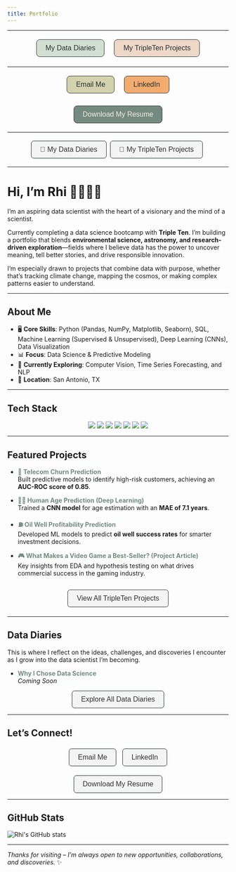 ```yaml
---
title: Portfolio
---
```

<style>
    /* Global link color override for Jekyll theme-minimal */
  a {
    color: #748A80; /* Forest */
    text-decoration: none;
    font-weight: bold;
  }

  a:hover {
    color: #2A3030; /* Ink */
    text-decoration: none;
  }
  .custom-button {
    padding: 10px 20px;
    font-size: 16px;
    margin: 6px;
    border-radius: 8px;
    border: 1px solid #2A3030;
    cursor: pointer;
    font-weight: 500;
    transition: all 0.2s ease-in-out;
    display: inline-block;
    text-align: center;
  }

  /* Button Variants */
  .btn-green { background-color: #D2E0D4; color: #2A3030; }
  .btn-pink  { background-color: #EED8C8; color: #2A3030; }
  .btn-orange { background-color: #F3AC6F; color: #2A3030; }
  .btn-yellow { background-color: #D2D2AE; color: #2A3030; }
  .btn-darkgreen { background-color: #748A80; color: #F2EEE3; }

  /* Hover Effect: Soft lift + brightness */
.custom-button:hover {
  transform: scale(1.02);
  filter: brightness(1.05);
}
</style>

---

<div style="display: flex; justify-content: center; flex-wrap: wrap; gap: 10px; margin-bottom: 1rem;">
  <a href="/diaries">
    <button class="custom-button btn-green">My Data Diaries</button>
  </a>
  <a href="https://github.com/rhi-222/tripleten-projects" target="_blank">
    <button class="custom-button btn-pink">My TripleTen Projects</button>
  </a>
</div>

---

<div style="display: flex; justify-content: center; flex-wrap: wrap; gap: 10px; margin-bottom: 1rem;">
  <a href="mailto:rhiannon.filli@gmail.com" target="_blank">
    <button class="custom-button btn-yellow">Email Me</button>
  </a>
  <a href="https://www.linkedin.com/in/rhiannonfilli" target="_blank">
    <button class="custom-button btn-orange">LinkedIn</button>
  </a>
</div>

<div style="text-align: center;">
  <a href="/rhi_resume.pdf" download>
    <button class="custom-button btn-darkgreen">Download My Resume</button>
  </a>
</div>

---

<p align="center">
  <a href="/diaries">
    <button style="padding: 10px 20px; font-size: 16px; border-radius: 6px; border: 1px solid #2A3030; background-color: #f4f4f4; color: #333; cursor: pointer;">
      📓 My Data Diaries
    </button>
  </a>
  <a href="https://github.com/rhi-222/Data-Projects-TripleTen-" target="_blank">
    <button style="padding: 10px 20px; margin: 5px; font-size: 16px; border-radius: 6px; border: 1px solid #2A3030; background-color: #f4f4f4; color: #333; cursor: pointer;">
      🎒 My TripleTen Projects
    </button>
  </a>
</p>

---

# Hi, I’m Rhi 👩🏻‍💻✨

I’m an aspiring data scientist with the heart of a visionary and the mind of a scientist.

Currently completing a data science bootcamp with **Triple Ten**. I’m building a portfolio that blends **environmental science, astronomy, and research-driven exploration**—fields where I believe data has the power to uncover meaning, tell better stories, and drive responsible innovation.

I’m especially drawn to projects that combine data with purpose, whether that’s tracking climate change, mapping the cosmos, or making complex patterns easier to understand.

---

## About Me

- 🖥️ **Core Skills**: Python (Pandas, NumPy, Matplotlib, Seaborn), SQL, Machine Learning (Supervised & Unsupervised), Deep Learning (CNNs), Data Visualization  
- 📊 **Focus**: Data Science & Predictive Modeling  
- 🌱 **Currently Exploring**: Computer Vision, Time Series Forecasting, and NLP  
- 📍 **Location**: San Antonio, TX

---

## Tech Stack

<p align="center">
  <img src="https://img.shields.io/badge/Python-3670A0?style=for-the-badge&logo=python&logoColor=white"/>
  <img src="https://img.shields.io/badge/Pandas-150458?style=for-the-badge&logo=pandas&logoColor=white"/>
  <img src="https://img.shields.io/badge/Numpy-013243?style=for-the-badge&logo=numpy&logoColor=white"/>
  <img src="https://img.shields.io/badge/Matplotlib-11557c?style=for-the-badge&logo=plotly&logoColor=white"/>
  <img src="https://img.shields.io/badge/Scikit--Learn-f7931e?style=for-the-badge&logo=scikit-learn&logoColor=white"/>
  <img src="https://img.shields.io/badge/TensorFlow-ff6f00?style=for-the-badge&logo=tensorflow&logoColor=white"/>
  <img src="https://img.shields.io/badge/SQL-00758f?style=for-the-badge&logo=postgresql&logoColor=white"/>
</p>

---

## Featured Projects

- [📡 Telecom Churn Prediction](https://github.com/rhi-222/telecom-churn-prediction)  
  Built predictive models to identify high-risk customers, achieving an **AUC-ROC score of 0.85**.

- [🧑‍🎨 Human Age Prediction (Deep Learning)](https://github.com/rhi-222/human-age-prediction)  
  Trained a **CNN model** for age estimation with an **MAE of 7.1 years**.

- [⛽ Oil Well Profitability Prediction](https://github.com/rhi-222/oil-well-prediction)  
  Developed ML models to predict **oil well success rates** for smarter investment decisions.
  
- [🎮 What Makes a Video Game a Best-Seller? (Project Article)](https://lying-nymphea-848.notion.site/What-Makes-a-Video-Game-a-Best-Seller-A-Data-Science-Investigation-1ab2aee0caf980a4bf12d30e25e51a86?pvs=4)  
  Key insights from EDA and hypothesis testing on what drives commercial success in the gaming industry.
  
<p align="center" style="margin-top: 1.5rem; margin-bottom: 1rem;">
  <a href="https://github.com/rhi-222/Data-Projects-TripleTen-" target="_blank">
    <button style="padding: 10px 20px; margin: 5px; font-size: 16px; border-radius: 6px; border: 1px solid #2A3030; background-color: #f4f4f4; color: #333; cursor: pointer;">
      View All TripleTen Projects
    </button>
  </a>
</p>

---

## Data Diaries

This is where I reflect on the ideas, challenges, and discoveries I encounter as I grow into the data scientist I’m becoming.

- [Why I Chose Data Science](/2025/03/25/why-i-chose-data-science.html)  
  _Coming Soon_

<p align="center">
  <a href="/diaries">
    <button style="padding: 10px 20px; font-size: 16px; border-radius: 6px; border: 1px solid #2A3030; background-color: #f4f4f4; color: #333; cursor: pointer;">
      Explore All Data Diaries
    </button>
  </a>
</p>

---

## Let’s Connect!

<p align="center" style="margin-top: 1rem; margin-bottom: 1rem;">
  <a href="mailto:rhiannon.filli@gmail.com" target="_blank">
    <button style="padding: 10px 20px; margin: 5px; font-size: 16px; border-radius: 6px; border: 1px solid #2A3030; background-color: #f4f4f4; color: #333; cursor: pointer;">
      Email Me
    </button>
  </a>

  <a href="https://www.linkedin.com/in/rhiannonfilli" target="_blank">
    <button style="padding: 10px 20px; margin: 5px; font-size: 16px; border-radius: 6px; border: 1px solid #2A3030; background-color: #f4f4f4; color: #333; cursor: pointer;">
      LinkedIn
    </button>
  </a>
</p>
<p align="center">
  <a href="/rhi_resume.pdf" download>
    <button style="padding: 10px 20px; font-size: 16px; border-radius: 6px; border: 1px solid #2A3030; background-color: #f4f4f4; color: #333; cursor: pointer;">
      Download My Resume
    </button>
  </a>
</p>

---

## GitHub Stats

![Rhi's GitHub stats](https://github-readme-stats.vercel.app/api?username=rhi-222&show_icons=true&theme=tokyonight-light&hide=prs&hide_border=true)

---


_Thanks for visiting – I’m always open to new opportunities, collaborations, and discoveries._ ✨
